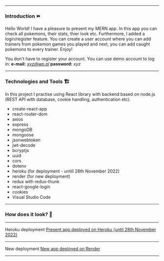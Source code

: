 ***
### Introduction ⏩
Hello World! I have a pleasure to present my MERN app. In this app you can check all pokemons, their stats, thier look etc. Furthermore, I added a login/register feature.
You can create a user account where you can add trainers from pokemon games you played and next, you can add caught pokemons to every trainer. Enjoy!

You don't have to register your account. You can use demo account to log in:
**e-mail:** *xyz@wp.pl*
**password:** *xyz*

***
### Technologies and Tools 🏗
In this project I practise using React library with backend based on node.js (REST API with database, cookie handling, authentication etc).

* create-react-app 
* react-router-dom
* axios
* express
* mongoDB
* mongoose
* jsonwebtoken
* jwt-decode
* bcryptjs
* uuid
* cors
* dotenv
* heroku (for deployment - untill 28th November 2022)
* render (for new deployment)
* redux with redux-thunk
* react-google-login
* cookies
* Visual Studio Code
***
### How does it look? 👀
***
Heroku deployment
[Present app deployed on Heroku (until 28th November 2022)](https://pokemontrainerapp.herokuapp.com/)
***
New deployment 
[New app deployed on Render](https://pokemontrainerappclient.onrender.com/)
***
